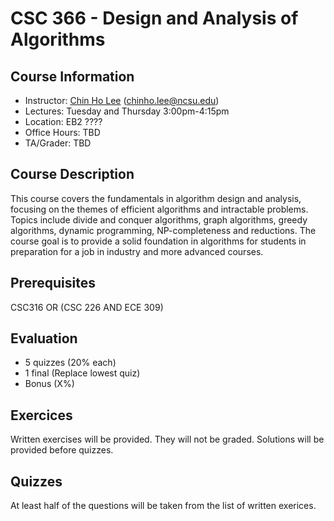 # CSC 366 - Design and Analysis of Algorithms

## Course Information

- Instructor: [Chin Ho Lee](https://chinholee.github.io/) (chinho.lee@ncsu.edu)
- Lectures: Tuesday and Thursday 3:00pm-4:15pm
- Location: EB2 ????
- Office Hours:  TBD
- TA/Grader: TBD

## Course Description

This course covers the fundamentals in algorithm design and analysis, focusing on the themes of efficient algorithms and intractable problems.  Topics include divide and conquer algorithms, graph algorithms, greedy algorithms, dynamic programming, NP-completeness and reductions.  The course goal is to provide a solid foundation in algorithms for students in preparation for a job in industry and more advanced courses.

## Prerequisites

CSC316 OR (CSC 226 AND ECE 309)

## Evaluation

- 5 quizzes (20% each)
- 1 final (Replace lowest quiz)
- Bonus (X%)

## Exercices

Written exercises will be provided.  They will not be graded.  Solutions will be provided before quizzes.

## Quizzes

At least half of the questions will be taken from the list of written exerices.
